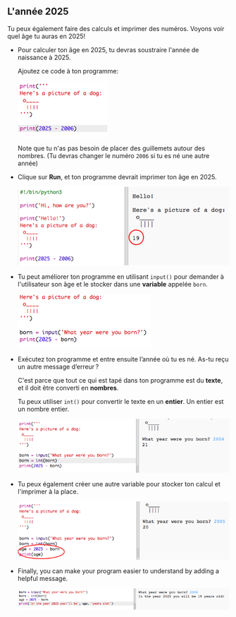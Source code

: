 ## L'année 2025

Tu peux également faire des calculs et imprimer des numéros. Voyons voir quel âge tu auras en 2025!

+ Pour calculer ton âge en 2025, tu devras soustraire l'année de naissance à 2025.
    
    Ajoutez ce code à ton programme:
    
    ![capture d'écran](images/me-calc.png)
    
    Note que tu n'as pas besoin de placer des guillemets autour des nombres. (Tu devras changer le numéro ` 2006 ` si tu es né une autre année)

+ Clique sur **Run**, et ton programme devrait imprimer ton âge en 2025.
    
    ![capture d'écran](images/me-calc-run.png)

+ Tu peut améliorer ton programme en utilisant `input()` pour demander à l'utilisateur son âge et le stocker dans une **variable** appelée `born`.
    
    ![capture d'écran](images/me-input.png)

+ Exécutez ton programme et entre ensuite l’année où tu es né. As-tu reçu un autre message d’erreur ?
    
    C'est parce que tout ce qui est tapé dans ton programme est du **texte**, et il doit être converti en **nombres**.
    
    Tu peux utiliser `int()` pour convertir le texte en un **entier**. Un entier est un nombre entier.
    
    ![capture d'écran](images/me-input-test.png)

+ Tu peux également créer une autre variable pour stocker ton calcul et l'imprimer à la place.
    
    ![capture d'écran](images/me-result-variable.png)

+ Finally, you can make your program easier to understand by adding a helpful message.
    
    ![screenshot](images/me-message.png)